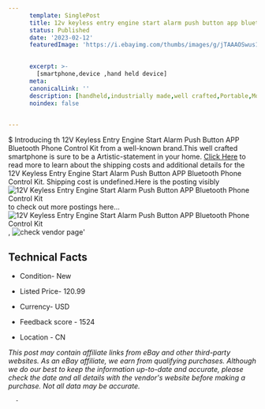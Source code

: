 ```yaml
---
      template: SinglePost
      title: 12v keyless entry engine start alarm push button app bluetooth phone control kit
      status: Published
      date: '2023-02-12'
      featuredImage: 'https://i.ebayimg.com/thumbs/images/g/jTAAAOSwus1jv2t~/s-l225.jpg'
       

      excerpt: >-
        [smartphone,device ,hand held device]
      meta:
      canonicalLink: ''
      description: [handheld,industrially made,well crafted,Portable,Mobile,Compact,Convenient,Lightweight,Maneuverable,Man-portable,Miniature,Carriable,Hand-held,Light,Holdable,Transportable,Mobile device,Pocket-sized,On-the-go,Wireless,Cordless,Compact size,Convenient size, smartphone,device ,hand held device]
      noindex: false
      

---
```

$
      Introducing th 12V Keyless Entry Engine Start Alarm Push Button APP Bluetooth Phone Control Kit from a well-known brand.This well crafted smartphone is sure to be a Artistic-statement in your home. [Click Here](https://www.ebay.com/itm/234856598723?fits=Make%3AMercury&hash=item36ae8b4cc3%3Ag%3AjTAAAOSwus1jv2t%7E&mkevt=1&mkcid=1&mkrid=711-53200-19255-0&campid=%253CePNCampaignId%253E&customid=%253CreferenceId%253E&toolid=10049) to read more to learn about the shipping costs and additional details for the 12V Keyless Entry Engine Start Alarm Push Button APP Bluetooth Phone Control Kit. Shipping cost is undefined.Here is the posting visibly ![12V Keyless Entry Engine Start Alarm Push Button APP Bluetooth Phone Control Kit](https://i.ebayimg.com/thumbs/images/g/jTAAAOSwus1jv2t~/s-l225.jpg) to check out more postings here... ![12V Keyless Entry Engine Start Alarm Push Button APP Bluetooth Phone Control Kit](https://i.ebayimg.com/images/g/jTAAAOSwus1jv2t~/s-l960.jpg), ![check vendor page](https://origin-galleryplus.ebayimg.com/ws/web/234856598723_2_0_1/225x225.jpg,https://origin-galleryplus.ebayimg.com/ws/web/234856598723_3_0_1/225x225.jpg,https://origin-galleryplus.ebayimg.com/ws/web/234856598723_4_0_1/225x225.jpg,https://origin-galleryplus.ebayimg.com/ws/web/234856598723_5_0_1/225x225.jpg,https://origin-galleryplus.ebayimg.com/ws/web/234856598723_6_0_1/225x225.jpg)'

      

 ## Technical Facts 



     
      

 - Condition- New 


      

 - Listed Price- 120.99 


      

 - Currency- USD 


      

 - Feedback score - 1524 


      

 - Location - CN 


      
      

 *_This post may contain affiliate links from eBay and other third-party websites. As an eBay affiliate, we earn from qualifying purchases. Although we do our best to keep the information up-to-date and accurate, please check the date and all details with the vendor's website before making a purchase. Not all data may be accurate._*




      -
